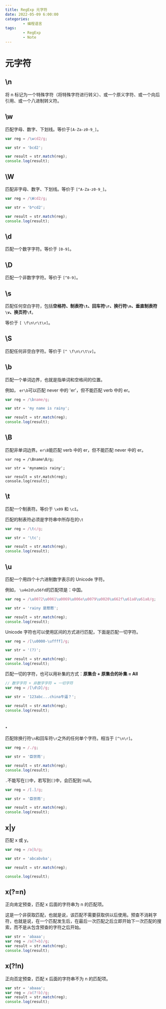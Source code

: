 ```yaml
---
title: RegExp 元字符
date: 2022-05-09 6:00:00
categories:
        - 编程语言
tags:
        - RegExp
        - Note
---
```


# 元字符

## \n

将 n 标记为一个特殊字符（将特殊字符进行转义）、或一个原义字符、或一个向后引用、或一个八进制转义符。

## \w

匹配字母、数字、下划线。等价于`[A-Za-z0-9_]`。

```js
var reg = /\wcd2/g;

var str = 'bcd2';

var result = str.match(reg);
console.log(result);
```

## \W

匹配非字母、数字、下划线。等价于 `[^A-Za-z0-9_]`。

```js
var reg = /\Wcd2/g;

var str = 'b*cd2';

var result = str.match(reg);
console.log(result);
```

## \d

匹配一个数字字符。等价于 `[0-9]`。

## \D

匹配一个非数字字符。等价于 `[^0-9]`。

## \s

匹配任何空白字符，包括**空格符、制表符`\t`、回车符`\r`、换行符`\n`、垂直制表符`\v`、换页符`\f`**。

等价于 `[ \f\n\r\t\v]`。

## \S

匹配任何非空白字符。等价于 `[^ \f\n\r\t\v]`。

## \b

匹配一个单词边界，也就是指单词和空格间的位置。

例如， `er\b`可以匹配 never 中的 'er'，但不能匹配 verb 中的 er。

```js
var reg = /\bname/g;

var str = 'my name is rainy';

var result = str.match(reg);
console.log(result);
```

## \B

匹配非单词边界。`er\B`能匹配 verb 中的 er，但不能匹配 never 中的 er。

```JS
var reg = /\Bname\B/g;

var str = 'mynameis rainy';

var result = str.match(reg);
console.log(result);

```

## \t

匹配一个制表符。等价于 `\x09` 和 `\cI`。

匹配的制表符必须是字符串中所存在的`\t`

```js
var reg = /\tc/g;

var str = '\tc';

var result = str.match(reg);
console.log(result);
```

## \u

匹配一个用四个十六进制数字表示的 Unicode 字符。

例如， `\u4e2d\u56fd`的匹配项是：中国。

```js
var reg = /\u0072\u0061\u0069\u006e\u0079\u0020\u662f\u61a8\u61a8/g;

var str = 'rainy 是憨憨';

var result = str.match(reg);
console.log(result);
```

Unicode 字符也可以使用区间的方式进行匹配，下面是匹配一切字符。

```js
var reg = /[\u0000-\uffff]/g;

var str = '(?)';

var result = str.match(reg);
console.log(result);
```

匹配一切的字符，也可以用补集的方式：**原集合 + 原集合的补集 = All**

```js
// 数字字符 + 非数字字符 = 一切字符
var reg = /[\d\D]/g;

var str = '123abc...china牛逼？';

var result = str.match(reg);
console.log(result);
```

## .

匹配除换行符`\n`和回车符`\r`之外的任何单个字符。相当于 `[^\n\r]`。

```js
var reg = /./g;

var str = '臣世雨';

var result = str.match(reg);
console.log(result);
```

`.`不能写在`[]`中，若写到`[]`中，会匹配到 null。

```js
var reg = /[.]/g;

var str = '臣世雨';

var result = str.match(reg);
console.log(result);
```

## x|y

匹配 x 或 y。

```js
var reg = /a|b/g;

var str = 'abcabvba';

var result = str.match(reg);

console.log(result);
```

## x(?=n)

正向肯定预查，匹配 x 后面的字符串为 n 的匹配项。

这是一个非获取匹配，也就是说，该匹配不需要获取供以后使用。预查不消耗字符，也就是说，在一个匹配发生后，在最后一次匹配之后立即开始下一次匹配的搜索，而不是从包含预查的字符之后开始。

```js
var str = 'abaaa';
var reg = /a(?=b)/g;
var result = str.match(reg);
console.log(result);
```

## x(?!n)

正向否定预查，匹配 x 后面的字符串不为 n 的匹配项。

```js
var str = 'abaaa';
var reg = /a(?!b)/g;
var result = str.match(reg);
console.log(result);
```
